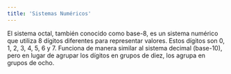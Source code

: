 ```yaml
---
title: 'Sistemas Numéricos'
---
```


El sistema octal, también conocido como base-8, es un sistema numérico que utiliza 8 dígitos diferentes para representar valores. Estos dígitos son 0, 1, 2, 3, 4, 5, 6 y 7. Funciona de manera similar al sistema decimal (base-10), pero en lugar de agrupar los dígitos en grupos de diez, los agrupa en grupos de ocho.